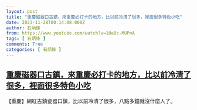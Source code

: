 ```yaml
---
layout: post
title: "重慶磁器口古鎮，來重慶必打卡的地方，比以前冷清了很多，裡面很多特色小吃"
date: 2023-11-28T00:14:08.000Z
author: 石炳鋒
from: https://www.youtube.com/watch?v=10a8c-MUPnA
tags: [ 石炳锋 ]
comments: True
categories: [ 石炳锋 ]
---
```

<!--1701130448000-->
[重慶磁器口古鎮，來重慶必打卡的地方，比以前冷清了很多，裡面很多特色小吃](https://www.youtube.com/watch?v=10a8c-MUPnA)
------

<div>
【重慶】網紅古鎮瓷器口鎮，比以前冷清了很多，八點多鐘就沒什麼人了。
</div>
